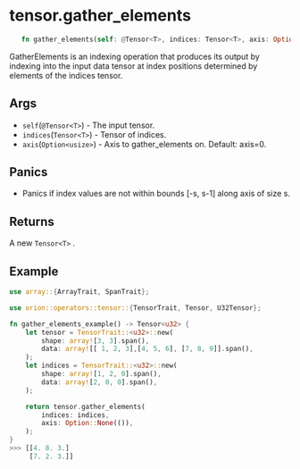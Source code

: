 # tensor.gather_elements

```rust 
   fn gather_elements(self: @Tensor<T>, indices: Tensor<T>, axis: Option<usize>) -> Tensor<T>;
```

GatherElements is an indexing operation that produces its output by indexing into the input data tensor at index positions determined by elements of the indices tensor.

## Args

* `self`(`@Tensor<T>`) - The input tensor.
* `indices`(`Tensor<T>`) - Tensor of indices.
* `axis`(`Option<usize>`) - Axis to gather_elements on. Default: axis=0.

## Panics

* Panics if index values are not within bounds [-s, s-1] along axis of size s.

## Returns 

A new `Tensor<T>` .

## Example

```rust
use array::{ArrayTrait, SpanTrait};

use orion::operators::tensor::{TensorTrait, Tensor, U32Tensor};

fn gather_elements_example() -> Tensor<u32> {
    let tensor = TensorTrait::<u32>::new(
        shape: array![3, 3].span(), 
        data: array![[ 1, 2, 3],[4, 5, 6], [7, 8, 9]].span(), 
    );
    let indices = TensorTrait::<u32>::new(
        shape: array![1, 2, 0].span(), 
        data: array![2, 0, 0].span(), 
    );

    return tensor.gather_elements(
        indices: indices, 
        axis: Option::None(()), 
    );
}
>>> [[4. 8. 3.]
     [7. 2. 3.]]
```
